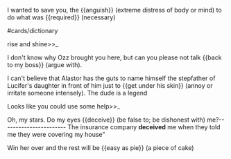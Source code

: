 I wanted to save you, the {{anguish}} (extreme distress of body or mind) to do what was {{required}} (necessary) <!--SR:!2000-01-01,1,250!2024-02-21,12,270--> 

#cards/dictionary 

rise and shine>>_ <!--SR:!2024-03-05,22,250-->

I don't know why Ozz brought you here, but can you please not talk {{back to my boss}} (argue with).

I can't believe that Alastor has the guts to name himself the stepfather of Lucifer's daughter in front of him just to {{get under his skin}} (annoy or irritate someone intensely). The dude is a legend

Looks like you could use some help>>_

Oh, my stars. Do my eyes {{deceive}} (be false to; be dishonest with) me?-----------------------
The insurance company **deceived** me when they told me they were covering my house”

Win her over and the rest will be {{easy as pie}} (a piece of cake)